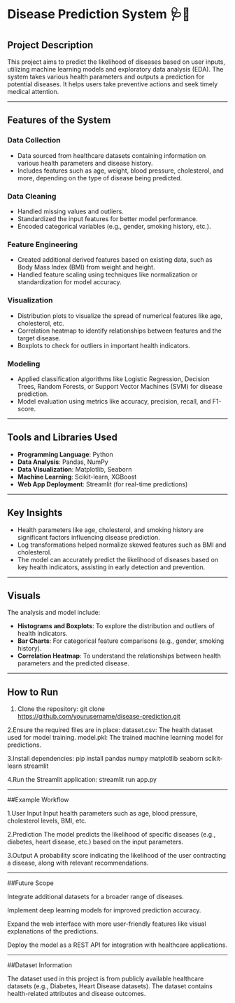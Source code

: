 # Disease Prediction System 🩺💉

## Project Description
This project aims to predict the likelihood of diseases based on user inputs, utilizing machine learning models and exploratory data analysis (EDA). The system takes various health parameters and outputs a prediction for potential diseases. It helps users take preventive actions and seek timely medical attention.

---

## Features of the System

### **Data Collection**
- Data sourced from healthcare datasets containing information on various health parameters and disease history.
- Includes features such as age, weight, blood pressure, cholesterol, and more, depending on the type of disease being predicted.

### **Data Cleaning**
- Handled missing values and outliers.
- Standardized the input features for better model performance.
- Encoded categorical variables (e.g., gender, smoking history, etc.).

### **Feature Engineering**
- Created additional derived features based on existing data, such as Body Mass Index (BMI) from weight and height.
- Handled feature scaling using techniques like normalization or standardization for model accuracy.

### **Visualization**
- Distribution plots to visualize the spread of numerical features like age, cholesterol, etc.
- Correlation heatmap to identify relationships between features and the target disease.
- Boxplots to check for outliers in important health indicators.

### **Modeling**
- Applied classification algorithms like Logistic Regression, Decision Trees, Random Forests, or Support Vector Machines (SVM) for disease prediction.
- Model evaluation using metrics like accuracy, precision, recall, and F1-score.

---

## Tools and Libraries Used
- **Programming Language**: Python
- **Data Analysis**: Pandas, NumPy
- **Data Visualization**: Matplotlib, Seaborn
- **Machine Learning**: Scikit-learn, XGBoost
- **Web App Deployment**: Streamlit (for real-time predictions)

---

## Key Insights
- Health parameters like age, cholesterol, and smoking history are significant factors influencing disease prediction.
- Log transformations helped normalize skewed features such as BMI and cholesterol.
- The model can accurately predict the likelihood of diseases based on key health indicators, assisting in early detection and prevention.

---

## Visuals
The analysis and model include:
- **Histograms and Boxplots**: To explore the distribution and outliers of health indicators.
- **Bar Charts**: For categorical feature comparisons (e.g., gender, smoking history).
- **Correlation Heatmap**: To understand the relationships between health parameters and the predicted disease.

---

## How to Run
1. Clone the repository:
   git clone https://github.com/yourusername/disease-prediction.git

2.Ensure the required files are in place:
dataset.csv: The health dataset used for model training.
model.pkl: The trained machine learning model for predictions.

3.Install dependencies:
pip install pandas numpy matplotlib seaborn scikit-learn streamlit

4.Run the Streamlit application:
streamlit run app.py

---

##Example Workflow

1.User Input
Input health parameters such as age, blood pressure, cholesterol levels, BMI, etc.

2.Prediction
The model predicts the likelihood of specific diseases (e.g., diabetes, heart disease, etc.) based on the input parameters.

3.Output
A probability score indicating the likelihood of the user contracting a disease, along with relevant recommendations.

----

##Future Scope

Integrate additional datasets for a broader range of diseases.

Implement deep learning models for improved prediction accuracy.

Expand the web interface with more user-friendly features like visual explanations of the predictions.

Deploy the model as a REST API for integration with healthcare applications.

----
##Dataset Information

The dataset used in this project is from publicly available healthcare datasets (e.g., Diabetes, Heart Disease datasets). The dataset contains health-related attributes and disease outcomes.


